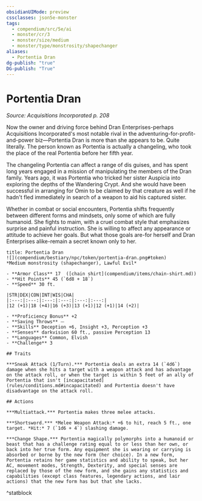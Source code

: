 ```yaml
---
obsidianUIMode: preview
cssclasses: json5e-monster
tags:
  - compendium/src/5e/ai
  - monster/cr/3
  - monster/size/medium
  - monster/type/monstrosity/shapechanger
aliases:
  - Portentia Dran
dg-publish: "true"
DG-publish: "True"
---
```

# Portentia Dran
*Source: Acquisitions Incorporated p. 208*  

Now the owner and driving force behind Dran Enterprises-perhaps Acquisitions Incorporated's most notable rival in the adventuring-for-profit-and-power biz—Portentia Dran is more than she appears to be. Quite literally. The person known as Portentia is actually a changeling, who took the place of the real Portentia before her fifth year.

The changeling Portentia can affect a range of dis guises, and has spent long years engaged in a mission of manipulating the members of the Dran family. Years ago, it was Portentia who tricked her sister Auspicia into exploring the depths of the Wandering Crypt. And she would have been successful in arranging for Omin to be claimed by that creature as well if he hadn't fled immediately in search of a weapon to aid his captured sister.

Whether in combat or social encounters, Portentia shifts frequently between different forms and mindsets, only some of which are fully humanoid. She fights to maim, with a cruel combat style that emphasizes surprise and painful instruction. She is willing to affect any appearance or attitude to achieve her goals. But what those goals are-for herself and Dran Enterprises alike-remain a secret known only to her.

```ad-statblock
title: Portentia Dran
![](compendium/bestiary/npc/token/portentia-dran.png#token)
*Medium monstrosity (shapechanger), Lawful Evil*

- **Armor Class** 17  ([chain shirt](compendium/items/chain-shirt.md))
- **Hit Points** 45 (`6d8 + 18`)
- **Speed** 30 ft.

|STR|DEX|CON|INT|WIS|CHA|
|:---:|:---:|:---:|:---:|:---:|:---:|
|12 (+1)|18 (+4)|16 (+3)|13 (+1)|12 (+1)|14 (+2)|

- **Proficiency Bonus** +2
- **Saving Throws** ⏤
- **Skills** Deception +6, Insight +3, Perception +3
- **Senses** darkvision 60 ft., passive Perception 13
- **Languages** Common, Elvish
- **Challenge** 3

## Traits

***Sneak Attack (1/Turn).*** Portentia deals an extra 14 (`4d6`) damage when she hits a target with a weapon attack and has advantage on the attack roll, or when the target is within 5 feet of an ally of Portentia that isn't [incapacitated](rules/conditions.md#incapacitated) and Portentia doesn't have disadvantage on the attack roll.

## Actions

***Multiattack.*** Portentia makes three melee attacks.

***Shortsword.*** *Melee Weapon Attack:* +6 to hit, reach 5 ft., one target. *Hit:* 7 (`1d6 + 4`) slashing damage.

***Change Shape.*** Portentia magically polymorphs into a humanoid or beast that has a challenge rating equal to or less than her own, or back into her true form. Any equipment she is wearing or carrying is absorbed or borne by the new form (her choice). In a new form, Portentia retains her game statistics and ability to speak, but her AC, movement modes, Strength, Dexterity, and special senses are replaced by those of the new form, and she gains any statistics and capabilities (except class features, legendary actions, and lair actions) that the new form has but that she lacks.
```
^statblock